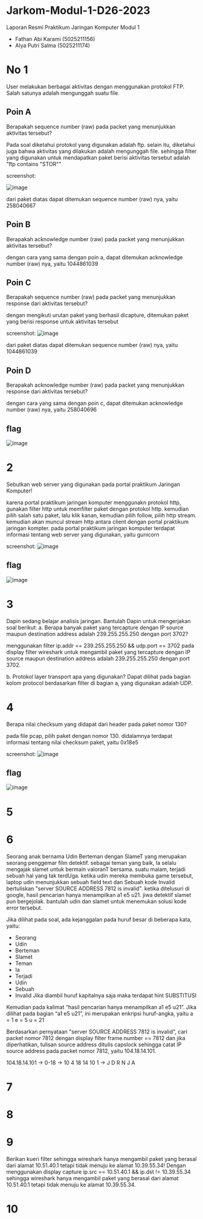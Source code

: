 # Jarkom-Modul-1-D26-2023
Laporan Resmi Praktikum Jaringan Komputer Modul 1

* Fathan Abi Karami (5025211156)
* Alya Putri Salma (5025211174)


# No 1
User melakukan berbagai aktivitas dengan menggunakan protokol FTP. Salah satunya adalah mengunggah suatu file.

## Poin A
Berapakah sequence number (raw) pada packet yang menunjukkan aktivitas tersebut? 

Pada soal diketahui protokol yang digunakan adalah ftp. selain itu, diketahui juga bahwa aktivitas yang dilakukan adalah mengunggah file. sehingga filter yang digunakan untuk mendapatkan paket berisi aktivitas tersebut adalah "ftp contains "STOR""

screenshot:

![image](https://github.com/FathanAbi/Jarkom-Modul-1-D26-2023/assets/90834092/7953be7c-73ac-42a5-ae2b-109f92f28635)

dari paket diatas dapat ditemukan sequence number (raw) nya, yaitu 258040667


## Poin B
Berapakah acknowledge number (raw) pada packet yang menunjukkan aktivitas tersebut? 

dengan cara yang sama dengan poin a, dapat ditemukan acknowledge number (raw) nya, yaitu 1044861039

## Poin C
Berapakah sequence number (raw) pada packet yang menunjukkan response dari aktivitas tersebut?

dengan mengikuti urutan paket yang berhasil dicapture, ditemukan paket yang berisi response untuk aktivitas tersebut

screenshot:
![image](https://github.com/FathanAbi/Jarkom-Modul-1-D26-2023/assets/90834092/925f3b5a-c2da-4215-afee-436bc90ece00)

dari paket diatas dapat ditemukan sequence number (raw) nya, yaitu 1044861039

## Poin D
Berapakah acknowledge number (raw) pada packet yang menunjukkan response dari aktivitas tersebut?

dengan cara yang sama dengan poin c, dapat ditemukan acknowledge number (raw) nya, yaitu 258040696

## flag
![image](https://github.com/FathanAbi/Jarkom-Modul-1-D26-2023/assets/90834092/6c7332c9-2b4d-4c46-b1fa-a2b95919ba85)


# 2

Sebutkan web server yang digunakan pada portal praktikum Jaringan Komputer!

karena portal praktikum jaringan komputer menggunakn protokol http, gunakan filter http untuk memfilter paket dengan protokol http. kemudian pilih salah satu paket, lalu klik kanan, kemudian pilih follow, pilih http stream. kemudian akan muncul stream http antara client dengan portal praktikum jaringan kompter. pada portal praktikum jaringan komputer terdapat informasi tentang web server yang digunakan, yaitu gunicorn

screenshot:
![image](https://github.com/FathanAbi/Jarkom-Modul-1-D26-2023/assets/90834092/8a78818c-b8bd-44df-bc94-0278a8a9094a)

## flag
![image](https://github.com/FathanAbi/Jarkom-Modul-1-D26-2023/assets/90834092/d2d82e15-f913-465d-9b57-81699c9f8b1d)


# 3
Dapin sedang belajar analisis jaringan. Bantulah Dapin untuk mengerjakan soal berikut:
a. Berapa banyak paket yang tercapture dengan IP source maupun destination address adalah 239.255.255.250 dengan port 3702?



menggunakan filter ip.addr == 239.255.255.250 && udp.port == 3702 pada display filter wireshark untuk mengambil paket yang tercapture dengan IP source maupun destination address adalah 239.255.255.250 dengan port 3702.

b. Protokol layer transport apa yang digunakan?
Dapat dilihat pada bagian kolom protocol berdasarkan filter di bagian a, yang digunakan adalah UDP.


# 4
Berapa nilai checksum yang didapat dari header pada paket nomor 130?

pada file pcap, pilih paket dengan nomor 130. didalamnya terdapat informasi tentang nilai checksum paket, yaitu 0x18e5

screenshot:
![image](https://github.com/FathanAbi/Jarkom-Modul-1-D26-2023/assets/90834092/2d16ccc4-78ab-47bf-ae18-d9a0c5f094bb)

## flag
![image](https://github.com/FathanAbi/Jarkom-Modul-1-D26-2023/assets/90834092/3842942a-7ca5-49e9-864d-45b7bc5d823b)


# 5
# 6
Seorang anak bernama Udin Berteman dengan SlameT yang merupakan seorang penggemar film detektif. sebagai teman yang baik, Ia selalu mengajak slamet untuk bermain valoranT bersama. suatu malam, terjadi sebuah hal yang tak terdUga. ketika udin mereka membuka game tersebut, laptop udin menunjukkan sebuah field text dan Sebuah kode Invalid bertuliskan "server SOURCE ADDRESS 7812 is invalid". ketika ditelusuri di google, hasil pencarian hanya menampilkan a1 e5 u21. jiwa detektif slamet pun bergejolak. bantulah udin dan slamet untuk menemukan solusi kode error tersebut.

Jika dilihat pada soal, ada kejanggalan pada huruf besar di beberapa kata, yaitu:

- Seorang
- Udin
- Berteman
- Slamet
- Teman
- Ia
- Terjadi
- Udin
- Sebuah
- Invalid
Jika diambil huruf kapitalnya saja maka terdapat hint SUBSTITUSI

Kemudian pada kalimat “hasil pencarian hanya menampilkan a1 e5 u21”. Jika dilihat pada bagian “a1 e5 u21”, ini merupakan enkripsi huruf-angka, yaitu
a = 1
e = 5
u = 21

Berdasarkan pernyataan "server SOURCE ADDRESS 7812 is invalid", cari packet nomor 7812 dengan display filter frame.number == 7812 dan jika diperhatikan, tulisan source address ditulis capslock sehingga catat IP source address pada packet nomor 7812, yaitu 104.18.14.101.

104.18.14.101 → 0-18 → 10 4 18 14 10 1 → J D R N J A


# 7 
# 8
# 9 
Berikan kueri filter sehingga wireshark hanya mengambil paket yang berasal dari alamat 10.51.40.1 tetapi tidak menuju ke alamat 10.39.55.34!
Dengan menggunakan display capture ip.src == 10.51.40.1 && ip.dst != 10.39.55.34 sehingga wireshark hanya mengambil paket yang berasal dari alamat 10.51.40.1 tetapi tidak menuju ke alamat 10.39.55.34.
# 10
